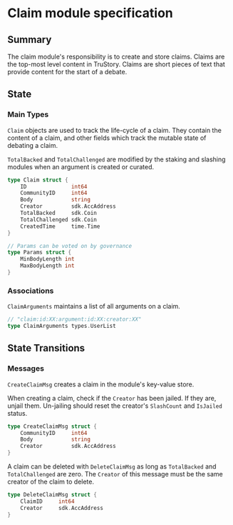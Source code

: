 # Claim module specification

## Summary

The claim module's responsibility is to create and store claims. Claims are the top-most level content in TruStory. Claims are short pieces of text that provide content for the start of a debate.

## State

### Main Types

`Claim` objects are used to track the life-cycle of a claim. They contain the content of a claim, and other fields which track the mutable state of debating a claim.

`TotalBacked` and `TotalChallenged` are modified by the staking and slashing modules when an argument is created or curated.

```go
type Claim struct {
    ID              int64
    CommunityID     int64
    Body            string
    Creator         sdk.AccAddress
    TotalBacked     sdk.Coin
    TotalChallenged sdk.Coin
    CreatedTime     time.Time
}

// Params can be voted on by governance
type Params struct {
    MinBodyLength int
    MaxBodyLength int
}
```

### Associations

`ClaimArguments` maintains a list of all arguments on a claim.

```go
// "claim:id:XX:argument:id:XX:creator:XX"
type ClaimArguments types.UserList
```

## State Transitions
### Messages

`CreateClaimMsg` creates a claim in the module's key-value store. 

When creating a claim, check if the `Creator` has been jailed. If they are, unjail them. Un-jailing should reset the creator's `SlashCount` and `IsJailed` status.

```go
type CreateClaimMsg struct {
    CommunityID     int64
    Body            string
    Creator         sdk.AccAddress
}
```

A claim can be deleted with `DeleteClaimMsg` as long as `TotalBacked` and `TotalChallenged` are zero. The `Creator` of this message must be the same creator of the claim to delete.

```go
type DeleteClaimMsg struct {
    ClaimID     int64
    Creator     sdk.AccAddress
}
```

